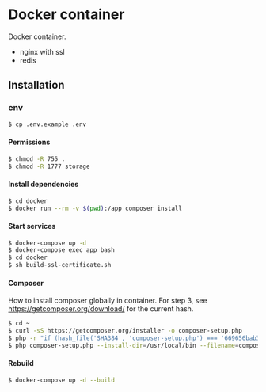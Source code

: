 # Docker container

Docker container.

* nginx with ssl
* redis

## Installation

### env

```bash
$ cp .env.example .env
```

#### Permissions

```bash
$ chmod -R 755 .
$ chmod -R 1777 storage
```

#### Install dependencies

```bash
$ cd docker
$ docker run --rm -v $(pwd):/app composer install
```

#### Start services

```bash
$ docker-compose up -d
$ docker-compose exec app bash
$ cd docker
$ sh build-ssl-certificate.sh
```

#### Composer

How to install composer globally in container.
For step 3, see https://getcomposer.org/download/ for the current hash.

```bash
$ cd ~
$ curl -sS https://getcomposer.org/installer -o composer-setup.php
$ php -r "if (hash_file('SHA384', 'composer-setup.php') === '669656bab3166a7aff8a7506b8cb2d1c292f042046c5a994c43155c0be6190fa0355160742ab2e1c88d40d5be660b410') { echo 'Installer verified'; } else { echo 'Installer corrupt'; unlink('composer-setup.php'); } echo PHP_EOL;"
$ php composer-setup.php --install-dir=/usr/local/bin --filename=composer
```

#### Rebuild

```bash
$ docker-compose up -d --build
```
